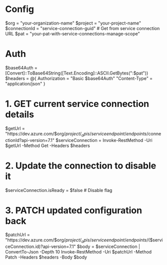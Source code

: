 # Config
$org = "your-organization-name"
$project = "your-project-name"
$connectionId = "service-connection-guid" # Get from service connection URL
$pat = "your-pat-with-service-connections-manage-scope"

# Auth
$base64Auth = [Convert]::ToBase64String([Text.Encoding]::ASCII.GetBytes(":$pat"))
$headers = @{
    Authorization = "Basic $base64Auth"
    "Content-Type" = "application/json"
}

# 1. GET current service connection details
$getUrl = "https://dev.azure.com/$org/$project/_apis/serviceendpoint/endpoints/$connectionId?api-version=7.1"
$serviceConnection = Invoke-RestMethod -Uri $getUrl -Method Get -Headers $headers

# 2. Update the connection to disable it
$serviceConnection.isReady = $false  # Disable flag

# 3. PATCH updated configuration back
$patchUrl = "https://dev.azure.com/$org/$project/_apis/serviceendpoint/endpoints/$($serviceConnection.id)?api-version=7.1"
$body = $serviceConnection | ConvertTo-Json -Depth 10
Invoke-RestMethod -Uri $patchUrl -Method Patch -Headers $headers -Body $body
